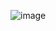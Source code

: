 ![image](https://user-images.githubusercontent.com/60442877/205424354-bb5bce4c-84fa-477b-bf37-c448c51deac5.png)
